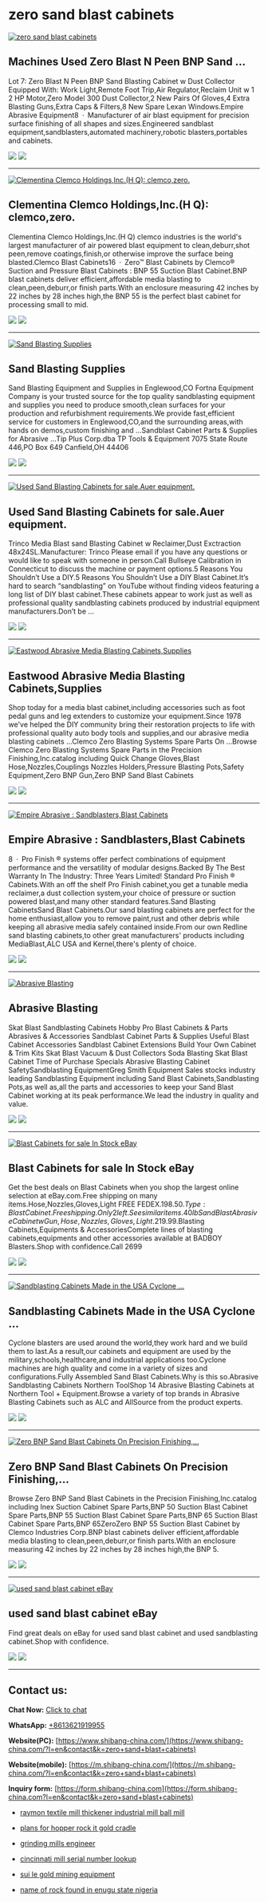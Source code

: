 # zero sand blast cabinets

<a href="https://swt.shibang-china.com/?l=en&img&k=zero+sand+blast+cabinets" target="_blank">![zero sand blast cabinets](http://static.shibang-china.com/all-800x300/871.jpg)</a>

## Machines Used Zero Blast N Peen BNP Sand …
Lot 7: Zero Blast N Peen BNP Sand Blasting Cabinet w Dust Collector Equipped With: Work Light,Remote Foot Trip,Air Regulator,Reclaim Unit w 1 2 HP Motor,Zero Model 300 Dust Collector,2 New Pairs Of Gloves,4 Extra Blasting Guns,Extra Caps &amp; Filters,8 New Spare Lexan Windows.Empire Abrasive Equipment8&ensp;&#0183;&ensp;Manufacturer of air blast equipment for precision surface finishing of all shapes and sizes.Engineered sandblast equipment,sandblasters,automated machinery,robotic blasters,portables and cabinets.


<a href="https://whatsapp.shibangsoft.com/WhatsApp.php" target="_blank" title="WhatsApp">![](http://static.shibang-china.com/icon/whatsapp.png)</a> <a href="https://swt.shibang-china.com/?l=en&icon&k=zero+sand+blast+cabinets" target="_blank">![](http://static.shibang-china.com/icon/chat-en.png)</a>

---

<a href="https://swt.shibang-china.com/?l=en&img&k=zero+sand+blast+cabinets" target="_blank">![Clementina Clemco Holdings,Inc.(H Q): clemco,zero.](http://static.shibang-china.com/all-800x300/1331.jpg)</a>

## Clementina Clemco Holdings,Inc.(H Q): clemco,zero.
Clementina Clemco Holdings,Inc.(H Q) clemco industries is the world's largest manufacturer of air powered blast equipment to clean,deburr,shot peen,remove coatings,finish,or otherwise improve the surface being blasted.Clemco Blast Cabinets16&ensp;&#0183;&ensp;Zero™ Blast Cabinets by Clemco&#174; Suction and Pressure Blast Cabinets : BNP 55 Suction Blast Cabinet.BNP blast cabinets deliver efficient,affordable media blasting to clean,peen,deburr,or finish parts.With an enclosure measuring 42 inches by 22 inches by 28 inches high,the BNP 55 is the perfect blast cabinet for processing small to mid.


<a href="https://whatsapp.shibangsoft.com/WhatsApp.php" target="_blank" title="WhatsApp">![](http://static.shibang-china.com/icon/whatsapp.png)</a> <a href="https://swt.shibang-china.com/?l=en&icon&k=zero+sand+blast+cabinets" target="_blank">![](http://static.shibang-china.com/icon/chat-en.png)</a>

---

<a href="https://swt.shibang-china.com/?l=en&img&k=zero+sand+blast+cabinets" target="_blank">![Sand Blasting Supplies](http://static.shibang-china.com/all-800x300/61.jpg)</a>

## Sand Blasting Supplies
Sand Blasting Equipment and Supplies in Englewood,CO Fortna Equipment Company is your trusted source for the top quality sandblasting equipment and supplies you need to produce smooth,clean surfaces for your production and refurbishment requirements.We provide fast,efficient service for customers in Englewood,CO,and the surrounding areas,with hands on demos,custom finishing and …Sandblast Cabinet Parts &amp; Supplies for Abrasive …Tip Plus Corp.dba TP Tools &amp; Equipment 7075 State Route 446,PO Box 649 Canfield,OH 44406


<a href="https://whatsapp.shibangsoft.com/WhatsApp.php" target="_blank" title="WhatsApp">![](http://static.shibang-china.com/icon/whatsapp.png)</a> <a href="https://swt.shibang-china.com/?l=en&icon&k=zero+sand+blast+cabinets" target="_blank">![](http://static.shibang-china.com/icon/chat-en.png)</a>

---

<a href="https://swt.shibang-china.com/?l=en&img&k=zero+sand+blast+cabinets" target="_blank">![Used Sand Blasting Cabinets for sale.Auer equipment.](http://static.shibang-china.com/all-800x300/1444.jpg)</a>

## Used Sand Blasting Cabinets for sale.Auer equipment.
Trinco Media Blast sand Blasting Cabinet w Reclaimer,Dust Exctraction 48x24SL.Manufacturer: Trinco Please email if you have any questions or would like to speak with someone in person.Call Bullseye Calibration in Connecticut to discuss the machine or payment options.5 Reasons You Shouldn’t Use a DIY.5 Reasons You Shouldn’t Use a DIY Blast Cabinet.It’s hard to search “sandblasting” on YouTube without finding videos featuring a long list of DIY blast cabinet.These cabinets appear to work just as well as professional quality sandblasting cabinets produced by industrial equipment manufacturers.Don’t be …


<a href="https://whatsapp.shibangsoft.com/WhatsApp.php" target="_blank" title="WhatsApp">![](http://static.shibang-china.com/icon/whatsapp.png)</a> <a href="https://swt.shibang-china.com/?l=en&icon&k=zero+sand+blast+cabinets" target="_blank">![](http://static.shibang-china.com/icon/chat-en.png)</a>

---

<a href="https://swt.shibang-china.com/?l=en&img&k=zero+sand+blast+cabinets" target="_blank">![Eastwood Abrasive Media Blasting Cabinets,Supplies](http://static.shibang-china.com/all-800x300/1331.jpg)</a>

## Eastwood Abrasive Media Blasting Cabinets,Supplies
Shop today for a media blast cabinet,including accessories such as foot pedal guns and leg extenders to customize your equipment.Since 1978 we've helped the DIY community bring their restoration projects to life with professional quality auto body tools and supplies,and our abrasive media blasting cabinets …Clemco Zero Blasting Systems Spare Parts On …Browse Clemco Zero Blasting Systems Spare Parts in the Precision Finishing,Inc.catalog including Quick Change Gloves,Blast Hose,Nozzles,Couplings Nozzles Holders,Pressure Blasting Pots,Safety Equipment,Zero BNP Gun,Zero BNP Sand Blast Cabinets


<a href="https://whatsapp.shibangsoft.com/WhatsApp.php" target="_blank" title="WhatsApp">![](http://static.shibang-china.com/icon/whatsapp.png)</a> <a href="https://swt.shibang-china.com/?l=en&icon&k=zero+sand+blast+cabinets" target="_blank">![](http://static.shibang-china.com/icon/chat-en.png)</a>

---

<a href="https://swt.shibang-china.com/?l=en&img&k=zero+sand+blast+cabinets" target="_blank">![Empire Abrasive : Sandblasters,Blast Cabinets](http://static.shibang-china.com/all-800x300/884.jpg)</a>

## Empire Abrasive : Sandblasters,Blast Cabinets
8&ensp;&#0183;&ensp;Pro Finish &#174; systems offer perfect combinations of equipment performance and the versatility of modular designs.Backed By The Best Warranty In The Industry: Three Years Limited! Standard Pro Finish &#174; Cabinets.With an off the shelf Pro Finish cabinet,you get a tunable media reclaimer,a dust collection system,your choice of pressure or suction powered blast,and many other standard features.Sand Blasting CabinetsSand Blast Cabinets.Our sand blasting cabinets are perfect for the home enthusiast,allow you to remove paint,rust and other debris while keeping all abrasive media safely contained inside.From our own Redline sand blasting cabinets,to other great manufacturers' products including MediaBlast,ALC USA and Kernel,there's plenty of choice.


<a href="https://whatsapp.shibangsoft.com/WhatsApp.php" target="_blank" title="WhatsApp">![](http://static.shibang-china.com/icon/whatsapp.png)</a> <a href="https://swt.shibang-china.com/?l=en&icon&k=zero+sand+blast+cabinets" target="_blank">![](http://static.shibang-china.com/icon/chat-en.png)</a>

---

<a href="https://swt.shibang-china.com/?l=en&img&k=zero+sand+blast+cabinets" target="_blank">![Abrasive Blasting](http://static.shibang-china.com/all-800x300/890.jpg)</a>

## Abrasive Blasting
Skat Blast Sandblasting Cabinets Hobby Pro Blast Cabinets &amp; Parts Abrasives &amp; Accessories Sandblast Cabinet Parts &amp; Supplies Useful Blast Cabinet Accessories Sandblast Cabinet Extensions Build Your Own Cabinet &amp; Trim Kits Skat Blast Vacuum &amp; Dust Collectors Soda Blasting Skat Blast Cabinet Time of Purchase Specials Abrasive Blasting Cabinet SafetySandblasting EquipmentGreg Smith Equipment Sales stocks industry leading Sandblasting Equipment including Sand Blast Cabinets,Sandblasting Pots,as well as,all the parts and accessories to keep your Sand Blast Cabinet working at its peak performance.We lead the industry in quality and value.


<a href="https://whatsapp.shibangsoft.com/WhatsApp.php" target="_blank" title="WhatsApp">![](http://static.shibang-china.com/icon/whatsapp.png)</a> <a href="https://swt.shibang-china.com/?l=en&icon&k=zero+sand+blast+cabinets" target="_blank">![](http://static.shibang-china.com/icon/chat-en.png)</a>

---

<a href="https://swt.shibang-china.com/?l=en&img&k=zero+sand+blast+cabinets" target="_blank">![Blast Cabinets for sale In Stock eBay](http://static.shibang-china.com/all-800x300/748.jpg)</a>

## Blast Cabinets for sale In Stock eBay
Get the best deals on Blast Cabinets when you shop the largest online selection at eBay.com.Free shipping on many items.Hose,Nozzles,Gloves,Light FREE FEDEX.$198.50.Type: Blast Cabinet.Free shipping.Only 2 left.See similar items.40 lb Sand Blast Abrasive Cabinet w Gun,Hose,Nozzles,Gloves,Light.$219.99.Blasting Cabinets,Equipments &amp; AccessoriesComplete lines of blasting cabinets,equipments and other accessories available at BADBOY Blasters.Shop with confidence.Call 2699


<a href="https://whatsapp.shibangsoft.com/WhatsApp.php" target="_blank" title="WhatsApp">![](http://static.shibang-china.com/icon/whatsapp.png)</a> <a href="https://swt.shibang-china.com/?l=en&icon&k=zero+sand+blast+cabinets" target="_blank">![](http://static.shibang-china.com/icon/chat-en.png)</a>

---

<a href="https://swt.shibang-china.com/?l=en&img&k=zero+sand+blast+cabinets" target="_blank">![Sandblasting Cabinets Made in the USA Cyclone …](http://static.shibang-china.com/all-800x300/646.jpg)</a>

## Sandblasting Cabinets Made in the USA Cyclone …
Cyclone blasters are used around the world,they work hard and we build them to last.As a result,our cabinets and equipment are used by the military,schools,healthcare,and industrial applications too.Cyclone machines are high quality and come in a variety of sizes and configurations.Fully Assembled Sand Blast Cabinets.Why is this so.Abrasive Sandblasting Cabinets Northern ToolShop 14 Abrasive Blasting Cabinets at Northern Tool + Equipment.Browse a variety of top brands in Abrasive Blasting Cabinets such as ALC and AllSource from the product experts.


<a href="https://whatsapp.shibangsoft.com/WhatsApp.php" target="_blank" title="WhatsApp">![](http://static.shibang-china.com/icon/whatsapp.png)</a> <a href="https://swt.shibang-china.com/?l=en&icon&k=zero+sand+blast+cabinets" target="_blank">![](http://static.shibang-china.com/icon/chat-en.png)</a>

---

<a href="https://swt.shibang-china.com/?l=en&img&k=zero+sand+blast+cabinets" target="_blank">![Zero BNP Sand Blast Cabinets On Precision Finishing,…](http://static.shibang-china.com/all-800x300/716.jpg)</a>

## Zero BNP Sand Blast Cabinets On Precision Finishing,…
Browse Zero BNP Sand Blast Cabinets in the Precision Finishing,Inc.catalog including Inex Suction Cabinet Spare Parts,BNP 50 Suction Blast Cabinet Spare Parts,BNP 55 Suction Blast Cabinet Spare Parts,BNP 65 Suction Blast Cabinet Spare Parts,BNP 65ZeroZero BNP 55 Suction Blast Cabinet by Clemco Industries Corp.BNP blast cabinets deliver efficient,affordable media blasting to clean,peen,deburr,or finish parts.With an enclosure measuring 42 inches by 22 inches by 28 inches high,the BNP 5.


<a href="https://whatsapp.shibangsoft.com/WhatsApp.php" target="_blank" title="WhatsApp">![](http://static.shibang-china.com/icon/whatsapp.png)</a> <a href="https://swt.shibang-china.com/?l=en&icon&k=zero+sand+blast+cabinets" target="_blank">![](http://static.shibang-china.com/icon/chat-en.png)</a>

---

<a href="https://swt.shibang-china.com/?l=en&img&k=zero+sand+blast+cabinets" target="_blank">![used sand blast cabinet eBay](http://static.shibang-china.com/all-800x300/1508.jpg)</a>

## used sand blast cabinet eBay
Find great deals on eBay for used sand blast cabinet and used sandblasting cabinet.Shop with confidence.

<a href="https://whatsapp.shibangsoft.com/WhatsApp.php" target="_blank" title="WhatsApp">![](http://static.shibang-china.com/icon/whatsapp.png)</a> <a href="https://swt.shibang-china.com/?l=en&icon&k=zero+sand+blast+cabinets" target="_blank">![](http://static.shibang-china.com/icon/chat-en.png)</a>

---
## Contact us:

**Chat Now:** [Click to chat](https://swt.shibang-china.com?l=en&contact&k=zero+sand+blast+cabinets)

**WhatsApp:**  [+8613621919955](https://whatsapp.shibangsoft.com/WhatsApp.php)

**Website(PC):** [https://www.shibang-china.com/](https://www.shibang-china.com/?l=en&contact&k=zero+sand+blast+cabinets)

**Website(mobile):** [https://m.shibang-china.com/](https://m.shibang-china.com/?l=en&contact&k=zero+sand+blast+cabinets)

**Inquiry form:** [https://form.shibang-china.com](https://form.shibang-china.com?l=en&contact&k=zero+sand+blast+cabinets)

* [raymon textile mill thickener industrial mill ball mill](../160/raymon%20textile%20mill%20thickener%20industrial%20mill%20ball%20mill.md)

* [plans for hopper rock it gold cradle](../156/plans%20for%20hopper%20rock%20it%20gold%20cradle.md)

* [grinding mills engineer](../155/grinding%20mills%20engineer.md)

* [cincinnati mill serial number lookup](../153/cincinnati%20mill%20serial%20number%20lookup.md)

* [sui le gold mining equipment](../156/sui%20le%20gold%20mining%20equipment.md)

* [name of rock found in enugu state nigeria](../153/name%20of%20rock%20found%20in%20enugu%20state%20nigeria.md)